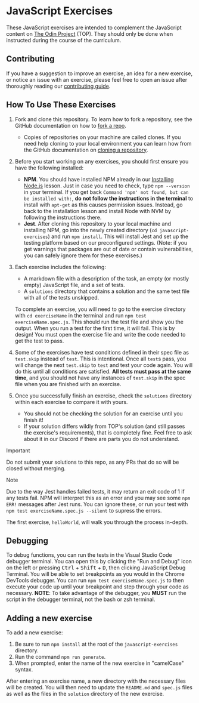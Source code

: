 # JavaScript Exercises

These JavaScript exercises are intended to complement the JavaScript content on [The Odin Project](https://www.theodinproject.com/) (TOP). They should only be done when instructed during the course of the curriculum.

## Contributing

If you have a suggestion to improve an exercise, an idea for a new exercise, or notice an issue with an exercise, please feel free to open an issue after thoroughly reading our [contributing guide](https://github.com/TheOdinProject/.github/blob/main/CONTRIBUTING.md).

## How To Use These Exercises

1. Fork and clone this repository. To learn how to fork a repository, see the GitHub documentation on how to [fork a repo](https://docs.github.com/en/get-started/quickstart/fork-a-repo).
   - Copies of repositories on your machine are called clones. If you need help cloning to your local environment you can learn how from the GitHub documentation on [cloning a repository](https://docs.github.com/en/github/creating-cloning-and-archiving-repositories/cloning-a-repository-from-github/cloning-a-repository).
1. Before you start working on any exercises, you should first ensure you have the following installed:

   - **NPM**. You should have installed NPM already in our [Installing Node.js](https://www.theodinproject.com/paths/foundations/courses/foundations/lessons/installing-node-js) lesson. Just in case you need to check, type `npm --version` in your terminal. If you get back `Command 'npm' not found, but can be installed with:`, **do not follow the instructions in the terminal** to install with `apt-get` as this causes permission issues. Instead, go back to the installation lesson and install Node with NVM by following the instructions there.
   - **Jest**. After cloning this repository to your local machine and installing NPM, go into the newly created directory (`cd javascript-exercises`) and run `npm install`. This will install Jest and set up the testing platform based on our preconfigured settings. (Note: if you get warnings that packages are out of date or contain vulnerabilities, you can safely ignore them for these exercises.)

1. Each exercise includes the following:

   - A markdown file with a description of the task, an empty (or mostly empty) JavaScript file, and a set of tests.
   - A `solutions` directory that contains a solution and the same test file with all of the tests unskipped.

   To complete an exercise, you will need to go to the exercise directory with `cd exerciseName` in the terminal and run `npm test exerciseName.spec.js`. This should run the test file and show you the output. When you run a test for the first time, it will fail. This is by design! You must open the exercise file and write the code needed to get the test to pass.

1. Some of the exercises have test conditions defined in their spec file as `test.skip` instead of `test`. This is intentional. Once all `test`s pass, you will change the next `test.skip` to `test` and test your code again. You will do this until all conditions are satisfied. **All tests must pass at the same time**, and you should not have any instances of `test.skip` in the spec file when you are finished with an exercise.
1. Once you successfully finish an exercise, check the `solutions` directory within each exercise to compare it with yours.
   - You should not be checking the solution for an exercise until you finish it!
   - If your solution differs wildly from TOP's solution (and still passes the exercise's requirements), that is completely fine. Feel free to ask about it in our Discord if there are parts you do not understand.

> [!IMPORTANT]
> Do not submit your solutions to this repo, as any PRs that do so will be closed without merging.

> [!NOTE]
> Due to the way Jest handles failed tests, it may return an exit code of 1 if any tests fail. NPM will interpret this as an error and you may see some `npm ERR!` messages after Jest runs. You can ignore these, or run your test with `npm test exerciseName.spec.js --silent` to supress the errors.

The first exercise, `helloWorld`, will walk you through the process in-depth.

## Debugging

To debug functions, you can run the tests in the Visual Studio Code debugger terminal. You can open this by clicking the "Run and Debug" icon on the left or pressing <kbd>Ctrl</kbd> + <kbd>Shift</kbd> + <kbd>D</kbd>, then clicking JavaScript Debug Terminal. You will be able to set breakpoints as you would in the Chrome DevTools debugger. You can run `npm test exerciseName.spec.js` to then execute your code up until your breakpoint and step through your code as necessary. **NOTE**: To take advantage of the debugger, you **MUST** run the script in the debugger terminal, not the bash or zsh terminal.

## Adding a new exercise

To add a new exercise:

1. Be sure to run `npm install` at the root of the `javascript-exercises` directory.
2. Run the command `npm run generate`.
3. When prompted, enter the name of the new exercise in "camelCase" syntax.

After entering an exercise name, a new directory with the necessary files will be created. You will then need to update the `README.md` and `spec.js` files as well as the files in the `solution` directory of the new exercise.
